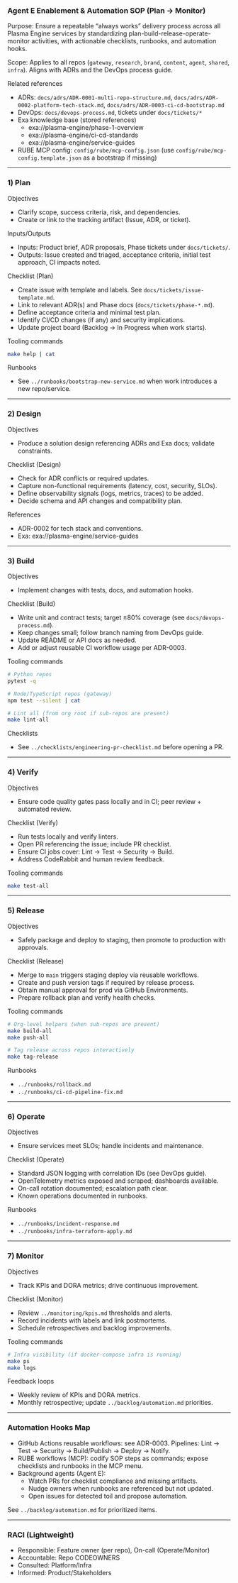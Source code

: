 ### Agent E Enablement & Automation SOP (Plan → Monitor)

Purpose: Ensure a repeatable “always works” delivery process across all Plasma Engine services by standardizing plan-build-release-operate-monitor activities, with actionable checklists, runbooks, and automation hooks.

Scope: Applies to all repos (`gateway`, `research`, `brand`, `content`, `agent`, `shared`, `infra`). Aligns with ADRs and the DevOps process guide.

Related references
- ADRs: `docs/adrs/ADR-0001-multi-repo-structure.md`, `docs/adrs/ADR-0002-platform-tech-stack.md`, `docs/adrs/ADR-0003-ci-cd-bootstrap.md`
- DevOps: `docs/devops-process.md`, tickets under `docs/tickets/*`
- Exa knowledge base (stored references)
  - exa://plasma-engine/phase-1-overview
  - exa://plasma-engine/ci-cd-standards
  - exa://plasma-engine/service-guides
- RUBE MCP config: `config/rube/mcp-config.json` (use `config/rube/mcp-config.template.json` as a bootstrap if missing)

---

### 1) Plan

Objectives
- Clarify scope, success criteria, risk, and dependencies.
- Create or link to the tracking artifact (Issue, ADR, or ticket).

Inputs/Outputs
- Inputs: Product brief, ADR proposals, Phase tickets under `docs/tickets/`.
- Outputs: Issue created and triaged, acceptance criteria, initial test approach, CI impacts noted.

Checklist (Plan)
- Create issue with template and labels. See `docs/tickets/issue-template.md`.
- Link to relevant ADR(s) and Phase docs (`docs/tickets/phase-*.md`).
- Define acceptance criteria and minimal test plan.
- Identify CI/CD changes (if any) and security implications.
- Update project board (Backlog → In Progress when work starts).

Tooling commands
```bash
make help | cat
```

Runbooks
- See `../runbooks/bootstrap-new-service.md` when work introduces a new repo/service.

---

### 2) Design

Objectives
- Produce a solution design referencing ADRs and Exa docs; validate constraints.

Checklist (Design)
- Check for ADR conflicts or required updates.
- Capture non-functional requirements (latency, cost, security, SLOs).
- Define observability signals (logs, metrics, traces) to be added.
- Decide schema and API changes and compatibility plan.

References
- ADR-0002 for tech stack and conventions.
- Exa: exa://plasma-engine/service-guides

---

### 3) Build

Objectives
- Implement changes with tests, docs, and automation hooks.

Checklist (Build)
- Write unit and contract tests; target ≥80% coverage (see `docs/devops-process.md`).
- Keep changes small; follow branch naming from DevOps guide.
- Update README or API docs as needed.
- Add or adjust reusable CI workflow usage per ADR-0003.

Tooling commands
```bash
# Python repos
pytest -q

# Node/TypeScript repos (gateway)
npm test --silent | cat

# Lint all (from org root if sub-repos are present)
make lint-all
```

Checklists
- See `../checklists/engineering-pr-checklist.md` before opening a PR.

---

### 4) Verify

Objectives
- Ensure code quality gates pass locally and in CI; peer review + automated review.

Checklist (Verify)
- Run tests locally and verify linters.
- Open PR referencing the issue; include PR checklist.
- Ensure CI jobs cover: Lint → Test → Security → Build.
- Address CodeRabbit and human review feedback.

Tooling commands
```bash
make test-all
```

---

### 5) Release

Objectives
- Safely package and deploy to staging, then promote to production with approvals.

Checklist (Release)
- Merge to `main` triggers staging deploy via reusable workflows.
- Create and push version tags if required by release process.
- Obtain manual approval for prod via GitHub Environments.
- Prepare rollback plan and verify health checks.

Tooling commands
```bash
# Org-level helpers (when sub-repos are present)
make build-all
make push-all

# Tag release across repos interactively
make tag-release
```

Runbooks
- `../runbooks/rollback.md`
- `../runbooks/ci-cd-pipeline-fix.md`

---

### 6) Operate

Objectives
- Ensure services meet SLOs; handle incidents and maintenance.

Checklist (Operate)
- Standard JSON logging with correlation IDs (see DevOps guide).
- OpenTelemetry metrics exposed and scraped; dashboards available.
- On-call rotation documented; escalation path clear.
- Known operations documented in runbooks.

Runbooks
- `../runbooks/incident-response.md`
- `../runbooks/infra-terraform-apply.md`

---

### 7) Monitor

Objectives
- Track KPIs and DORA metrics; drive continuous improvement.

Checklist (Monitor)
- Review `../monitoring/kpis.md` thresholds and alerts.
- Record incidents with labels and link postmortems.
- Schedule retrospectives and backlog improvements.

Tooling commands
```bash
# Infra visibility (if docker-compose infra is running)
make ps
make logs
```

Feedback loops
- Weekly review of KPIs and DORA metrics.
- Monthly retrospective; update `../backlog/automation.md` priorities.

---

### Automation Hooks Map

- GitHub Actions reusable workflows: see ADR-0003. Pipelines: Lint → Test → Security → Build/Publish → Deploy → Notify.
- RUBE workflows (MCP): codify SOP steps as commands; expose checklists and runbooks in the MCP menu.
- Background agents (Agent E):
  - Watch PRs for checklist compliance and missing artifacts.
  - Nudge owners when runbooks are referenced but not updated.
  - Open issues for detected toil and propose automation.

See `../backlog/automation.md` for prioritized items.

---

### RACI (Lightweight)

- Responsible: Feature owner (per repo), On-call (Operate/Monitor)
- Accountable: Repo CODEOWNERS
- Consulted: Platform/Infra
- Informed: Product/Stakeholders

